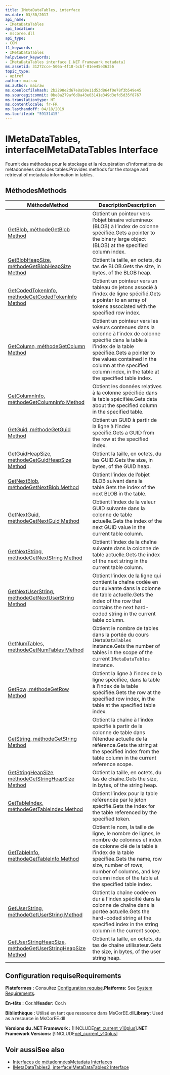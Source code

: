 ```yaml
---
title: IMetaDataTables, interface
ms.date: 03/30/2017
api_name:
- IMetaDataTables
api_location:
- mscoree.dll
api_type:
- COM
f1_keywords:
- IMetaDataTables
helpviewer_keywords:
- IMetaDataTables interface [.NET Framework metadata]
ms.assetid: 31272cce-506a-4f18-bcbf-01ee45e36356
topic_type:
- apiref
author: mairaw
ms.author: mairaw
ms.openlocfilehash: 2b2298e2d67e8a50e11d53d864f0e78f3b549e45
ms.sourcegitcommit: 0be8a279af6d8a43e03141e349d3efd5d35f8767
ms.translationtype: HT
ms.contentlocale: fr-FR
ms.lasthandoff: 04/18/2019
ms.locfileid: "59131415"
---
```

# <a name="imetadatatables-interface"></a><span data-ttu-id="cf959-102">IMetaDataTables, interface</span><span class="sxs-lookup"><span data-stu-id="cf959-102">IMetaDataTables Interface</span></span>
<span data-ttu-id="cf959-103">Fournit des méthodes pour le stockage et la récupération d'informations de métadonnées dans des tables.</span><span class="sxs-lookup"><span data-stu-id="cf959-103">Provides methods for the storage and retrieval of metadata information in tables.</span></span>  
  
## <a name="methods"></a><span data-ttu-id="cf959-104">Méthodes</span><span class="sxs-lookup"><span data-stu-id="cf959-104">Methods</span></span>  
  
|<span data-ttu-id="cf959-105">Méthode</span><span class="sxs-lookup"><span data-stu-id="cf959-105">Method</span></span>|<span data-ttu-id="cf959-106">Description</span><span class="sxs-lookup"><span data-stu-id="cf959-106">Description</span></span>|  
|------------|-----------------|  
|[<span data-ttu-id="cf959-107">GetBlob, méthode</span><span class="sxs-lookup"><span data-stu-id="cf959-107">GetBlob Method</span></span>](../../../../docs/framework/unmanaged-api/metadata/imetadatatables-getblob-method.md)|<span data-ttu-id="cf959-108">Obtient un pointeur vers l’objet binaire volumineux (BLOB) à l’index de colonne spécifiée.</span><span class="sxs-lookup"><span data-stu-id="cf959-108">Gets a pointer to the binary large object (BLOB) at the specified column index.</span></span>|  
|[<span data-ttu-id="cf959-109">GetBlobHeapSize, méthode</span><span class="sxs-lookup"><span data-stu-id="cf959-109">GetBlobHeapSize Method</span></span>](../../../../docs/framework/unmanaged-api/metadata/imetadatatables-getblobheapsize-method.md)|<span data-ttu-id="cf959-110">Obtient la taille, en octets, du tas de BLOB.</span><span class="sxs-lookup"><span data-stu-id="cf959-110">Gets the size, in bytes, of the BLOB heap.</span></span>|  
|[<span data-ttu-id="cf959-111">GetCodedTokenInfo, méthode</span><span class="sxs-lookup"><span data-stu-id="cf959-111">GetCodedTokenInfo Method</span></span>](../../../../docs/framework/unmanaged-api/metadata/imetadatatables-getcodedtokeninfo-method.md)|<span data-ttu-id="cf959-112">Obtient un pointeur vers un tableau de jetons associé à l’index de ligne spécifié.</span><span class="sxs-lookup"><span data-stu-id="cf959-112">Gets a pointer to an array of tokens associated with the specified row index.</span></span>|  
|[<span data-ttu-id="cf959-113">GetColumn, méthode</span><span class="sxs-lookup"><span data-stu-id="cf959-113">GetColumn Method</span></span>](../../../../docs/framework/unmanaged-api/metadata/imetadatatables-getcolumn-method.md)|<span data-ttu-id="cf959-114">Obtient un pointeur vers les valeurs contenues dans la colonne à l’index de colonne spécifié dans la table à l’index de la table spécifiée.</span><span class="sxs-lookup"><span data-stu-id="cf959-114">Gets a pointer to the values contained in the column at the specified column index, in the table at the specified table index.</span></span>|  
|[<span data-ttu-id="cf959-115">GetColumnInfo, méthode</span><span class="sxs-lookup"><span data-stu-id="cf959-115">GetColumnInfo Method</span></span>](../../../../docs/framework/unmanaged-api/metadata/imetadatatables-getcolumninfo-method.md)|<span data-ttu-id="cf959-116">Obtient les données relatives à la colonne spécifiée dans la table spécifiée.</span><span class="sxs-lookup"><span data-stu-id="cf959-116">Gets data about the specified column in the specified table.</span></span>|  
|[<span data-ttu-id="cf959-117">GetGuid, méthode</span><span class="sxs-lookup"><span data-stu-id="cf959-117">GetGuid Method</span></span>](../../../../docs/framework/unmanaged-api/metadata/imetadatatables-getguid-method.md)|<span data-ttu-id="cf959-118">Obtient un GUID à partir de la ligne à l’index spécifié.</span><span class="sxs-lookup"><span data-stu-id="cf959-118">Gets a GUID from the row at the specified index.</span></span>|  
|[<span data-ttu-id="cf959-119">GetGuidHeapSize, méthode</span><span class="sxs-lookup"><span data-stu-id="cf959-119">GetGuidHeapSize Method</span></span>](../../../../docs/framework/unmanaged-api/metadata/imetadatatables-getguidheapsize-method.md)|<span data-ttu-id="cf959-120">Obtient la taille, en octets, du tas GUID.</span><span class="sxs-lookup"><span data-stu-id="cf959-120">Gets the size, in bytes, of the GUID heap.</span></span>|  
|[<span data-ttu-id="cf959-121">GetNextBlob, méthode</span><span class="sxs-lookup"><span data-stu-id="cf959-121">GetNextBlob Method</span></span>](../../../../docs/framework/unmanaged-api/metadata/imetadatatables-getnextblob-method.md)|<span data-ttu-id="cf959-122">Obtient l’index de l’objet BLOB suivant dans la table.</span><span class="sxs-lookup"><span data-stu-id="cf959-122">Gets the index of the next BLOB in the table.</span></span>|  
|[<span data-ttu-id="cf959-123">GetNextGuid, méthode</span><span class="sxs-lookup"><span data-stu-id="cf959-123">GetNextGuid Method</span></span>](../../../../docs/framework/unmanaged-api/metadata/imetadatatables-getnextguid-method.md)|<span data-ttu-id="cf959-124">Obtient l’index de la valeur GUID suivante dans la colonne de table actuelle.</span><span class="sxs-lookup"><span data-stu-id="cf959-124">Gets the index of the next GUID value in the current table column.</span></span>|  
|[<span data-ttu-id="cf959-125">GetNextString, méthode</span><span class="sxs-lookup"><span data-stu-id="cf959-125">GetNextString Method</span></span>](../../../../docs/framework/unmanaged-api/metadata/imetadatatables-getnextstring-method.md)|<span data-ttu-id="cf959-126">Obtient l’index de la chaîne suivante dans la colonne de table actuelle.</span><span class="sxs-lookup"><span data-stu-id="cf959-126">Gets the index of the next string in the current table column.</span></span>|  
|[<span data-ttu-id="cf959-127">GetNextUserString, méthode</span><span class="sxs-lookup"><span data-stu-id="cf959-127">GetNextUserString Method</span></span>](../../../../docs/framework/unmanaged-api/metadata/imetadatatables-getnextuserstring-method.md)|<span data-ttu-id="cf959-128">Obtient l’index de la ligne qui contient la chaîne codée en dur suivante dans la colonne de table actuelle.</span><span class="sxs-lookup"><span data-stu-id="cf959-128">Gets the index of the row that contains the next hard-coded string in the current table column.</span></span>|  
|[<span data-ttu-id="cf959-129">GetNumTables, méthode</span><span class="sxs-lookup"><span data-stu-id="cf959-129">GetNumTables Method</span></span>](../../../../docs/framework/unmanaged-api/metadata/imetadatatables-getnumtables-method.md)|<span data-ttu-id="cf959-130">Obtient le nombre de tables dans la portée du cours `IMetaDataTables` instance.</span><span class="sxs-lookup"><span data-stu-id="cf959-130">Gets the number of tables in the scope of the current `IMetaDataTables` instance.</span></span>|  
|[<span data-ttu-id="cf959-131">GetRow, méthode</span><span class="sxs-lookup"><span data-stu-id="cf959-131">GetRow Method</span></span>](../../../../docs/framework/unmanaged-api/metadata/imetadatatables-getrow-method.md)|<span data-ttu-id="cf959-132">Obtient la ligne à l’index de la ligne spécifiée, dans la table à l’index de la table spécifiée.</span><span class="sxs-lookup"><span data-stu-id="cf959-132">Gets the row at the specified row index, in the table at the specified table index.</span></span>|  
|[<span data-ttu-id="cf959-133">GetString, méthode</span><span class="sxs-lookup"><span data-stu-id="cf959-133">GetString Method</span></span>](../../../../docs/framework/unmanaged-api/metadata/imetadatatables-getstring-method.md)|<span data-ttu-id="cf959-134">Obtient la chaîne à l’index spécifié à partir de la colonne de table dans l’étendue actuelle de la référence.</span><span class="sxs-lookup"><span data-stu-id="cf959-134">Gets the string at the specified index from the table column in the current reference scope.</span></span>|  
|[<span data-ttu-id="cf959-135">GetStringHeapSize, méthode</span><span class="sxs-lookup"><span data-stu-id="cf959-135">GetStringHeapSize Method</span></span>](../../../../docs/framework/unmanaged-api/metadata/imetadatatables-getstringheapsize-method.md)|<span data-ttu-id="cf959-136">Obtient la taille, en octets, du tas de chaîne.</span><span class="sxs-lookup"><span data-stu-id="cf959-136">Gets the size, in bytes, of the string heap.</span></span>|  
|[<span data-ttu-id="cf959-137">GetTableIndex, méthode</span><span class="sxs-lookup"><span data-stu-id="cf959-137">GetTableIndex Method</span></span>](../../../../docs/framework/unmanaged-api/metadata/imetadatatables-gettableindex-method.md)|<span data-ttu-id="cf959-138">Obtient l’index pour la table référencée par le jeton spécifié.</span><span class="sxs-lookup"><span data-stu-id="cf959-138">Gets the index for the table referenced by the specified token.</span></span>|  
|[<span data-ttu-id="cf959-139">GetTableInfo, méthode</span><span class="sxs-lookup"><span data-stu-id="cf959-139">GetTableInfo Method</span></span>](../../../../docs/framework/unmanaged-api/metadata/imetadatatables-gettableinfo-method.md)|<span data-ttu-id="cf959-140">Obtient le nom, la taille de ligne, le nombre de lignes, le nombre de colonnes et index de colonne clé de la table à l’index de la table spécifiée.</span><span class="sxs-lookup"><span data-stu-id="cf959-140">Gets the name, row size, number of rows, number of columns, and key column index of the table at the specified table index.</span></span>|  
|[<span data-ttu-id="cf959-141">GetUserString, méthode</span><span class="sxs-lookup"><span data-stu-id="cf959-141">GetUserString Method</span></span>](../../../../docs/framework/unmanaged-api/metadata/imetadatatables-getuserstring-method.md)|<span data-ttu-id="cf959-142">Obtient la chaîne codée en dur à l’index spécifié dans la colonne de chaîne dans la portée actuelle.</span><span class="sxs-lookup"><span data-stu-id="cf959-142">Gets the hard-coded string at the specified index in the string column in the current scope.</span></span>|  
|[<span data-ttu-id="cf959-143">GetUserStringHeapSize, méthode</span><span class="sxs-lookup"><span data-stu-id="cf959-143">GetUserStringHeapSize Method</span></span>](../../../../docs/framework/unmanaged-api/metadata/imetadatatables-getuserstringheapsize-method.md)|<span data-ttu-id="cf959-144">Obtient la taille, en octets, du tas de chaîne utilisateur.</span><span class="sxs-lookup"><span data-stu-id="cf959-144">Gets the size, in bytes, of the user string heap.</span></span>|  
  
## <a name="requirements"></a><span data-ttu-id="cf959-145">Configuration requise</span><span class="sxs-lookup"><span data-stu-id="cf959-145">Requirements</span></span>  
 <span data-ttu-id="cf959-146">**Plateformes :** Consultez [Configuration requise](../../../../docs/framework/get-started/system-requirements.md).</span><span class="sxs-lookup"><span data-stu-id="cf959-146">**Platforms:** See [System Requirements](../../../../docs/framework/get-started/system-requirements.md).</span></span>  
  
 <span data-ttu-id="cf959-147">**En-tête :** Cor.h</span><span class="sxs-lookup"><span data-stu-id="cf959-147">**Header:** Cor.h</span></span>  
  
 <span data-ttu-id="cf959-148">**Bibliothèque :** Utilisé en tant que ressource dans MsCorEE.dll</span><span class="sxs-lookup"><span data-stu-id="cf959-148">**Library:** Used as a resource in MsCorEE.dll</span></span>  
  
 <span data-ttu-id="cf959-149">**Versions du .NET Framework :** [!INCLUDE[net_current_v10plus](../../../../includes/net-current-v10plus-md.md)]</span><span class="sxs-lookup"><span data-stu-id="cf959-149">**.NET Framework Versions:** [!INCLUDE[net_current_v10plus](../../../../includes/net-current-v10plus-md.md)]</span></span>  
  
## <a name="see-also"></a><span data-ttu-id="cf959-150">Voir aussi</span><span class="sxs-lookup"><span data-stu-id="cf959-150">See also</span></span>

- [<span data-ttu-id="cf959-151">Interfaces de métadonnées</span><span class="sxs-lookup"><span data-stu-id="cf959-151">Metadata Interfaces</span></span>](../../../../docs/framework/unmanaged-api/metadata/metadata-interfaces.md)
- [<span data-ttu-id="cf959-152">IMetaDataTables2, interface</span><span class="sxs-lookup"><span data-stu-id="cf959-152">IMetaDataTables2 Interface</span></span>](../../../../docs/framework/unmanaged-api/metadata/imetadatatables2-interface.md)
